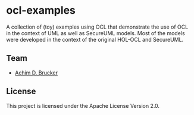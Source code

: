 # ocl-examples

A collection of (toy) examples using OCL that demonstrate the use of
OCL in the context of UML as well as SecureUML models. Most of the
models were developed in the context of the original HOL-OCL and
SecureUML.

## Team
* [Achim D. Brucker](http://www.brucker.ch/)

## License
This project is licensed under the Apache License Version 2.0.
